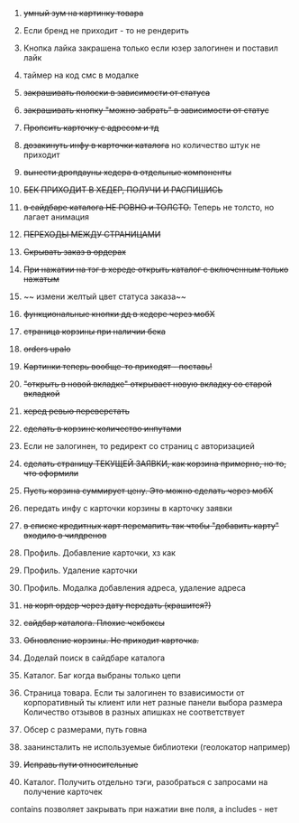 
1. ~~умный зум на картинку товара~~
2. Если бренд не приходит - то не рендерить
3. Кнопка лайка закрашена только если юзер залогинен и поставил лайк
4. таймер на код смс в модалке

6. ~~закрашивать полоски в зависимости от статуса~~
7. ~~закрашивать кнопку "можно забрать" в зависимости от статус~~
8. ~~Пропсить карточку с адресом и тд~~
9. ~~дозакинуть инфу в карточки каталога~~ но количество штук не приходит
10. ~~вынести дропдауны хедера в отдельные компоненты~~
11. ~~БЕК ПРИХОДИТ В ХЕДЕР, ПОЛУЧИ И РАСПИШИСЬ~~
12. ~~в сайдбаре каталога НЕ РОВНО и ТОЛСТО.~~ Теперь не толсто, но лагает анимация
13. ~~ПЕРЕХОДЫ МЕЖДУ СТРАНИЦАМИ~~
14. ~~Скрывать заказ в ордерах~~
15. ~~При нажатии на тэг в хереде открыть каталог с включенным только нажатым~~
16. ~~ измени желтый цвет статуса заказа~~
17. ~~функциональные кнопки дд в хедере через мобХ~~
18. ~~страница корзины при наличии бека~~
19. ~~orders upalo~~
20. ~~Картинки теперь вообще-то приходят - поставь!~~
21. ~~"открыть в новой вкладке" открывает новую вкладку со старой вкладкой~~
22. ~~херед ревью переверстать~~
23. ~~сделать в корзине количество инпутами~~
24. Если не залогинен, то редирект со страниц с авторизацией
25. ~~сделать страницу ТЕКУЩЕЙ ЗАЯВКИ, как корзина примерно, но то, что оформили~~
26. ~~Пусть корзина суммирует цену. Это можно сделать через мобХ~~
27. передать инфу с карточки корзины в карточку заявки
28. ~~в списке кредитных карт перемапить так чтобы "добавить карту" входило в чилдренов~~
29. Профиль. Добавление карточки, хз как
30. Профиль. Удаление карточки
31. Профиль. Модалка добавления адреса, удаление адреса
32. ~~на корп ордер через дату передать (крашится?)~~
33. ~~сайдбар каталога. Плохие чекбоксы~~
34. ~~Обновление корзины. Не приходит карточка.~~
35. Доделай поиск в сайдбаре каталога
36. Каталог. Баг когда выбраны только цепи
37. Страница товара. Если ты залогинен то взависимости от корпоративный ты клиент или нет разные панели выбора размера
Количество отзывов в разных апишках не соответствует
38. Обсер с размерами, путь говна
39. заанинсталить не используемые библиотеки (геолокатор например)
40. ~~Исправь пути относительные~~
41. Каталог. Получить отдельно тэги, разобраться с запросами на получение карточек


contains позволяет закрывать при нажатии вне поля, а includes - нет
